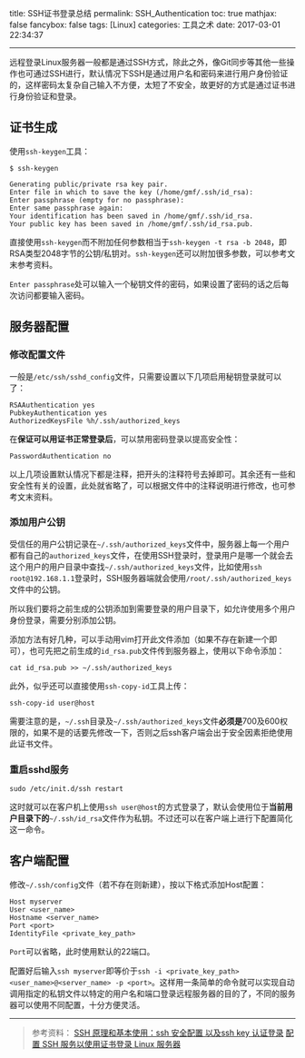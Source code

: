 title: SSH证书登录总结
permalink: SSH_Authentication
toc: true
mathjax: false
fancybox: false
tags: [Linux]
categories: 工具之术
date: 2017-03-01 22:34:37

---

远程登录Linux服务器一般都是通过SSH方式，除此之外，像Git同步等其他一些操作也可通过SSH进行，默认情况下SSH是通过用户名和密码来进行用户身份验证的，这样密码太复杂自己输入不方便，太短了不安全，故更好的方式是通过证书进行身份验证和登录。

<!--more-->

## 证书生成

使用`ssh-keygen`工具：

```no-highlight
$ ssh-keygen

Generating public/private rsa key pair.
Enter file in which to save the key (/home/gmf/.ssh/id_rsa):
Enter passphrase (empty for no passphrase):
Enter same passphrase again:
Your identification has been saved in /home/gmf/.ssh/id_rsa.
Your public key has been saved in /home/gmf/.ssh/id_rsa.pub.
```

直接使用`ssh-keygen`而不附加任何参数相当于`ssh-keygen -t rsa -b 2048`，即RSA类型2048字节的公钥/私钥对。`ssh-keygen`还可以附加很多参数，可以参考文末参考资料。

`Enter passphrase`处可以输入一个秘钥文件的密码，如果设置了密码的话之后每次访问都要输入密码。

## 服务器配置

### 修改配置文件

一般是`/etc/ssh/sshd_config`文件，只需要设置以下几项启用秘钥登录就可以了：

```no-highlight
RSAAuthentication yes
PubkeyAuthentication yes
AuthorizedKeysFile %h/.ssh/authorized_keys
```

在**保证可以用证书正常登录后**，可以禁用密码登录以提高安全性：

```no-highlight
PasswordAuthentication no
```

以上几项设置默认情况下都是注释，把开头的注释符号去掉即可。其余还有一些和安全性有关的设置，此处就省略了，可以根据文件中的注释说明进行修改，也可参考文末资料。

### 添加用户公钥

受信任的用户公钥记录在`~/.ssh/authorized_keys`文件中，服务器上每一个用户都有自己的`authorized_keys`文件，在使用SSH登录时，登录用户是哪一个就会去这个用户的用户目录中查找`~/.ssh/authorized_keys`文件，比如使用`ssh root@192.168.1.1`登录时，SSH服务器端就会使用`/root/.ssh/authorized_keys`文件中的公钥。

所以我们要将之前生成的公钥添加到需要登录的用户目录下，如允许使用多个用户身份登录，需要分别添加公钥。

添加方法有好几种，可以手动用vim打开此文件添加（如果不存在新建一个即可），也可先把之前生成的`id_rsa.pub`文件传到服务器上，使用以下命令添加：

```no-highlight
cat id_rsa.pub >> ~/.ssh/authorized_keys
```

此外，似乎还可以直接使用`ssh-copy-id`工具上传：

```no-highlight
ssh-copy-id user@host
```

需要注意的是，`~/.ssh`目录及`~/.ssh/authorized_keys`文件**必须是**700及600权限的，如果不是的话要先修改一下，否则之后ssh客户端会出于安全因素拒绝使用此证书文件。

### 重启sshd服务

```no-highlight
sudo /etc/init.d/ssh restart
```

这时就可以在客户机上使用`ssh user@host`的方式登录了，默认会使用位于**当前用户目录下的**`~/.ssh/id_rsa`文件作为私钥。不过还可以在客户端上进行下配置简化这一命令。

## 客户端配置

修改`~/.ssh/config`文件（若不存在则新建），按以下格式添加Host配置：

```
Host myserver
User <user_name>
Hostname <server_name>
Port <port>
IdentityFile <private_key_path>
```

`Port`可以省略，此时使用默认的22端口。

配置好后输入`ssh myserver`即等价于`ssh -i <private_key_path> <user_name>@<server_name> -p <port>`。这样用一条简单的命令就可以实现自动调用指定的私钥文件以特定的用户名和端口登录远程服务器的目的了，不同的服务器可以使用不同配置，十分方便灵活。

----------

> 参考资料：
> [SSH 原理和基本使用：ssh 安全配置 以及ssh key 认证登录](http://skypegnu1.blog.51cto.com/8991766/1641064)
> [配置 SSH 服务以使用证书登录 Linux 服务器](https://cnzhx.net/blog/linux-server-ssh-key-auth-configuration/)

